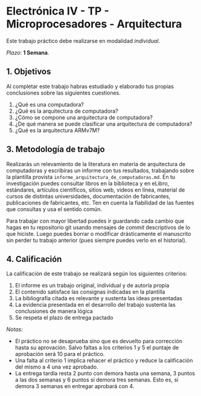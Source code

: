 # Electrónica IV - TP - Microprocesadores - Arquitectura

Este trabajo práctico debe realizarse en modalidad *individual*.

*Plazo*: **1 Semana**.

## 1. Objetivos

Al completar este trabajo habras estudiado y elaborado tus propias conclusiones sobre las siguientes cuestiones.

1. ¿Qué es una computadora?
2. ¿Qué es la arquitectura de computadora?
3. ¿Cómo se compone una arquitectura de computadora?
4. ¿De qué manera se puede clasificar una arquitectura de computadora?
5. ¿Qué es la arquitectura ARMv7M?

## 3. Metodología de trabajo

Realizarás un relevamiento de la literatura en materia de arquitectura de computadoras y escribiras un informe con tus resultados, trabajando sobre la plantilla provista `informe_arquitectura_de_computadoras.md`. En tu investigación puedes consultar libros en la biblioteca y en eLibro, estándares, artículos científicos, sitios web, videos en línea, material de cursos de distintas universidades, documentación de fabricantes, publicaciones de fabricantes, etc. Ten en cuenta la fiabilidad de las fuentes que consultas y usa el sentido común.

Para trabajar con mayor libertad puedes ir guardando cada cambio que hagas en tu repositorio git usando mensajes de *commit* descriptivos de lo que hiciste. Luego puedes borrar o modificar drásticamente el manuscrito sin perder tu trabajo anterior (pues siempre puedes verlo en el historial).

## 4. Calificación

La calificación de este trabajo se realizará según los siguientes criterios:

1. El informe es un trabajo original, individual y de autoría propia
2. El contenido satisface las consignas indicadas en la plantilla
3. La bibliografía citada es relevante y sustenta las ideas presentadas
4. La evidencia presentada en el desarrollo del trabajo sustenta las conclusiones de manera lógica
5. Se respeta el plazo de entrega pactado

*Notas:*

- El práctico no se desaprueba sino que es devuelto para corrección hasta su aprovación. Salvo faltas a los criterios 1 y 5 el puntaje de aprobación será 10 para el práctico.
- Una falta al criterio 1 implica rehacer el práctico y reduce la calificación del mismo a 4 una vez aprobado.
- La entrega tardía resta 2 punto con demora hasta una semana, 3 puntos a las dos semanas y 6 puntos si demora tres semanas. Esto es, si demora 3 semanas en entregar aprobará con 4.
